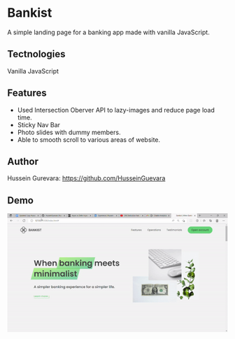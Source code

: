 # Bankist
A simple landing page for a banking app made with vanilla JavaScript.

## Tectnologies
Vanilla JavaScript

## Features
* Used Intersection Oberver API to lazy-images and reduce page load time.
* Sticky Nav Bar
* Photo slides with dummy members.
* Able to smooth scroll to various areas of website. 

## Author
Hussein Gurevara: https://github.com/HusseinGuevara

## Demo
<img src="https://github.com/HusseinGuevara/bankist/blob/main/bankist_demo.gif" width="600" alt="Demo" />
